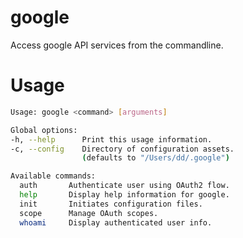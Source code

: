 # google

Access google API services from the commandline.

# Usage

```bash
Usage: google <command> [arguments]

Global options:
-h, --help      Print this usage information.
-c, --config    Directory of configuration assets.
                (defaults to "/Users/dd/.google")

Available commands:
  auth       Authenticate user using OAuth2 flow.
  help       Display help information for google.
  init       Initiates configuration files.
  scope      Manage OAuth scopes.
  whoami     Display authenticated user info.
```

